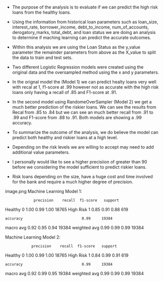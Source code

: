 * The  purpose of the analysis is to evaluate if we can predict the high risk loans from the healthy loans. 

* Using the information from historical loan parameters such as loan_size, interest_rate, borrower_income,	debt_to_income,	num_of_accounts,	derogatory_marks,	total_debt, and loan status we are doing an analysis to determine if maching learning can predict the accurate outcomes. 

* Within this analysis we are using the Loan Status as the y_value parameter the remainder parameters from above as the X_value to split the data to train and test sets. 

* Two different Logistic Regression models were created using the original data and the oversampled method using the x and y parameters. 
* In the orignal model the (Model 1) we can predict healty loans very well with recal at 1, f1-score at .99 however not as accurate with the high risk loans only having a recall of .85 and F1-score at .91. 

* In the second model using RandomeOverSampler (Model 2) we get a much better prediction of the riskier loans. We can see the results from Recal from .85 to .84 but we can see an much better recall from .91 to .99 and F1-score from .88 to .91.  Both models are showing a .99 accuracy. 

* To summarize the outcome of the analysis, we do believe the model can predict both healthy and riskier loans at a high level.  
* Depending on the risk levels we are willing to accept may need to add additional value parameters. 
* I personally would like to see a higher precisiion of greater than 90 before we considering the model sufficient to predict riskier loans. 
* Risk loans depending on the size, have a huge cost and time involved for the bank and require a much higher degree of precision. 

image.png
Machine Learning Model 1:
       
                 precision    recall  f1-score   support
Healthy     0       1.00      0.99      1.00     18765
High Risk   1       0.85      0.91      0.88       619

    accuracy                           0.99     19384
   macro avg       0.92      0.95      0.94     19384
weighted avg       0.99      0.99      0.99     19384


Machine Learning Model 2:

                precision    recall  f1-score   support
Healthy    0       1.00      0.99      1.00     18765
High Risk  1       0.84      0.99      0.91       619

    accuracy                           0.99     19384
   macro avg       0.92      0.99      0.95     19384
weighted avg       0.99      0.99      0.99     19384